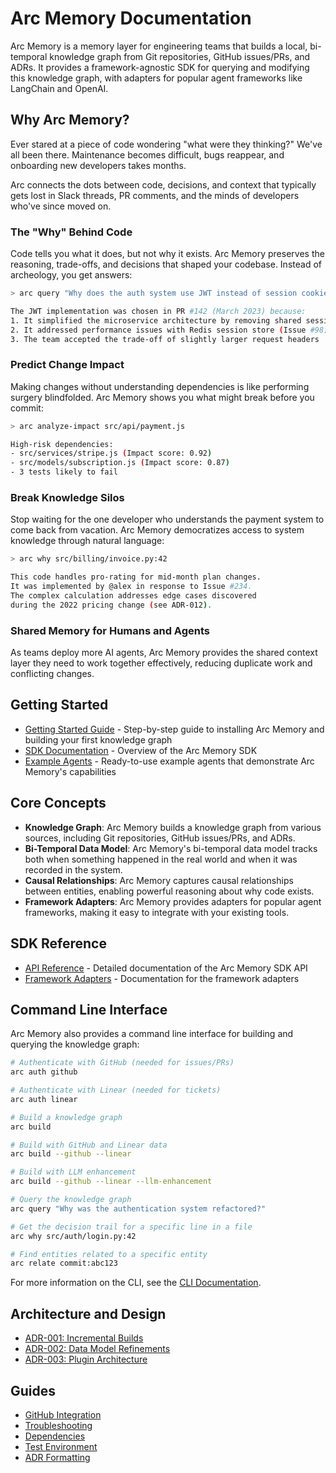 # Arc Memory Documentation

Arc Memory is a memory layer for engineering teams that builds a local, bi-temporal knowledge graph from Git repositories, GitHub issues/PRs, and ADRs. It provides a framework-agnostic SDK for querying and modifying this knowledge graph, with adapters for popular agent frameworks like LangChain and OpenAI.

## Why Arc Memory?

Ever stared at a piece of code wondering "what were they thinking?" We've all been there. Maintenance becomes difficult, bugs reappear, and onboarding new developers takes months.

Arc connects the dots between code, decisions, and context that typically gets lost in Slack threads, PR comments, and the minds of developers who've since moved on.

### The "Why" Behind Code

Code tells you what it does, but not why it exists. Arc Memory preserves the reasoning, trade-offs, and decisions that shaped your codebase. Instead of archeology, you get answers:

```bash
> arc query "Why does the auth system use JWT instead of session cookies?"

The JWT implementation was chosen in PR #142 (March 2023) because:
1. It simplified the microservice architecture by removing shared session state
2. It addressed performance issues with Redis session store (Issue #98)
3. The team accepted the trade-off of slightly larger request headers
```

### Predict Change Impact

Making changes without understanding dependencies is like performing surgery blindfolded. Arc Memory shows you what might break before you commit:

```bash
> arc analyze-impact src/api/payment.js

High-risk dependencies:
- src/services/stripe.js (Impact score: 0.92)
- src/models/subscription.js (Impact score: 0.87)
- 3 tests likely to fail
```

### Break Knowledge Silos

Stop waiting for the one developer who understands the payment system to come back from vacation. Arc Memory democratizes access to system knowledge through natural language:

```bash
> arc why src/billing/invoice.py:42

This code handles pro-rating for mid-month plan changes.
It was implemented by @alex in response to Issue #234.
The complex calculation addresses edge cases discovered
during the 2022 pricing change (see ADR-012).
```

### Shared Memory for Humans and Agents

As teams deploy more AI agents, Arc Memory provides the shared context layer they need to work together effectively, reducing duplicate work and conflicting changes.

## Getting Started

- [Getting Started Guide](./getting_started.md) - Step-by-step guide to installing Arc Memory and building your first knowledge graph
- [SDK Documentation](./sdk/README.md) - Overview of the Arc Memory SDK
- [Example Agents](./examples/README.md) - Ready-to-use example agents that demonstrate Arc Memory's capabilities

## Core Concepts

- **Knowledge Graph**: Arc Memory builds a knowledge graph from various sources, including Git repositories, GitHub issues/PRs, and ADRs.
- **Bi-Temporal Data Model**: Arc Memory's bi-temporal data model tracks both when something happened in the real world and when it was recorded in the system.
- **Causal Relationships**: Arc Memory captures causal relationships between entities, enabling powerful reasoning about why code exists.
- **Framework Adapters**: Arc Memory provides adapters for popular agent frameworks, making it easy to integrate with your existing tools.

## SDK Reference

- [API Reference](./sdk/api_reference.md) - Detailed documentation of the Arc Memory SDK API
- [Framework Adapters](./sdk/adapters.md) - Documentation for the framework adapters

## Command Line Interface

Arc Memory also provides a command line interface for building and querying the knowledge graph:

```bash
# Authenticate with GitHub (needed for issues/PRs)
arc auth github

# Authenticate with Linear (needed for tickets)
arc auth linear

# Build a knowledge graph
arc build

# Build with GitHub and Linear data
arc build --github --linear

# Build with LLM enhancement
arc build --github --linear --llm-enhancement

# Query the knowledge graph
arc query "Why was the authentication system refactored?"

# Get the decision trail for a specific line in a file
arc why src/auth/login.py:42

# Find entities related to a specific entity
arc relate commit:abc123
```

For more information on the CLI, see the [CLI Documentation](./cli/README.md).

## Architecture and Design

- [ADR-001: Incremental Builds](./adr/ADR-001-Incremental-Builds.md)
- [ADR-002: Data Model Refinements](./adr/ADR-002-Data-Model-Refinements.md)
- [ADR-003: Plugin Architecture](./adr/ADR-003-Plugin-Architecture.md)

## Guides

- [GitHub Integration](./guides/github_integration.md)
- [Troubleshooting](./guides/troubleshooting.md)
- [Dependencies](./guides/dependencies.md)
- [Test Environment](./guides/test_environment.md)
- [ADR Formatting](./guides/adr-formatting.md)
